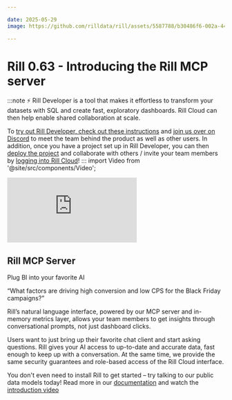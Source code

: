```yaml
---

date: 2025-05-29
image: https://github.com/rilldata/rill/assets/5587788/b30486f6-002a-445d-8a1b-955b6ec0066d

---
```


# Rill 0.63 - Introducing the Rill MCP server

:::note
⚡ Rill Developer is a tool that makes it effortless to transform your datasets with SQL and create fast, exploratory dashboards. Rill Cloud can then help enable shared collaboration at scale.

To [try out Rill Developer, check out these instructions](/get-started/install) and [join us over on Discord](https://discord.gg/TatjVY32) to meet the team behind the product as well as other users. In addition, once you have a project set up in Rill Developer, you can then [deploy the project](/deploy/deploy-dashboard) and collaborate with others / invite your team members by [logging into Rill Cloud](https://ui.rilldata.com)!
:::
import Video from '@site/src/components/Video';

<div style={{ 
  position: "relative", 
  width: "100%", 
  paddingTop: "56.25%", 
  borderRadius: "15px",  /* Softer corners */
  boxShadow: "0px 4px 15px rgba(0, 0, 0, 0.2)"  /* Shadow effect */
}}>
  <iframe credentialless="true"
    src="https://www.youtube.com/embed/6sMvAliqAAA?si=QuIEHHwAcV0fzCXtY?autoplay=1&mute=1&rel=0&si=CMltjZI4S5oAAAtg"
    frameBorder="0"
    allow="accelerometer; autoplay; clipboard-write; encrypted-media; gyroscope; picture-in-picture; web-share"
    allowFullScreen
    style={{
      position: "absolute",
      top: 0,
      left: 0,
      width: "100%",
      height: "100%",
      borderRadius: "10px"
    }}
  ></iframe>
</div>

## Rill MCP Server

Plug BI into your favorite AI

“What factors are driving high conversion and low CPS for the Black Friday campaigns?”

Rill’s natural language interface, powered by our MCP server and in-memory metrics layer, allows your team members to get insights through conversational prompts, not just dashboard clicks.

Users want to just bring up their favorite chat client and start asking questions. Rill gives your AI access to up-to-date and accurate data, fast enough to keep up with a conversation. At the same time, we provide the same security guarantees and role-based access of the Rill Cloud interface.

You don't even need to install Rill to get started – try talking to our public data models today!
Read more in our [documentation](/explore/mcp) and watch the [introduction video](https://www.rilldata.com/mcp)


